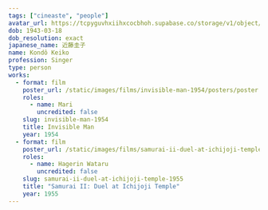```yaml
---
tags: ["cineaste", "people"]
avatar_url: https://tcpyguvhxiihxcocbhoh.supabase.co/storage/v1/object/public/godzilla-cineaste-public/content/people/kondo-keiko/kondo-keiko.jpg
dob: 1943-03-18
dob_resolution: exact
japanese_name: 近藤圭子
name: Kondô Keiko
profession: Singer
type: person
works:
  - format: film
    poster_url: /static/images/films/invisible-man-1954/posters/poster.jpg
    roles:
      - name: Mari
        uncredited: false
    slug: invisible-man-1954
    title: Invisible Man
    year: 1954
  - format: film
    poster_url: /static/images/films/samurai-ii-duel-at-ichijoji-temple-1955/posters/poster.jpg
    roles:
      - name: Hagerin Wataru
        uncredited: false
    slug: samurai-ii-duel-at-ichijoji-temple-1955
    title: "Samurai II: Duel at Ichijoji Temple"
    year: 1955
---
```

